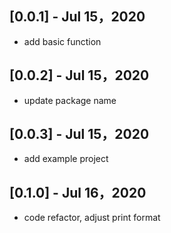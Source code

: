 ## [0.0.1] - Jul 15，2020

* add basic function

## [0.0.2] - Jul 15，2020

* update package name

## [0.0.3] - Jul 15，2020

* add example project

## [0.1.0] - Jul 16，2020

* code refactor, adjust print format